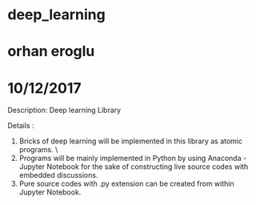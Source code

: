 # deep_learning
# orhan eroglu
# 10/12/2017

Description: Deep learning Library

Details    : 

1. Bricks of deep learning will be implemented in this library as atomic programs. \
2. Programs will be mainly implemented in Python by using Anaconda - Jupyter Notebook for the sake of constructing live source codes with embedded discussions.
3. Pure source codes with .py extension can be created from within Jupyter Notebook. 
		
	
	


